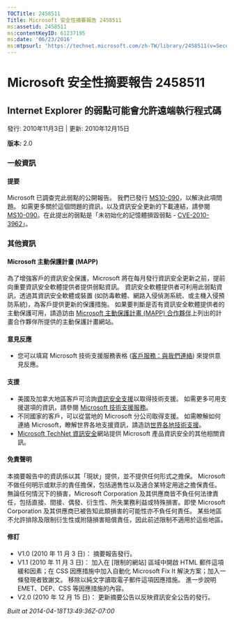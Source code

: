 ```yaml
---
TOCTitle: 2458511
Title: Microsoft 安全性摘要報告 2458511
ms:assetid: 2458511
ms:contentKeyID: 61237195
ms:date: '06/23/2016'
ms:mtpsurl: 'https://technet.microsoft.com/zh-TW/library/2458511(v=Security.10)'
---
```



Microsoft 安全性摘要報告 2458511
================================

Internet Explorer 的弱點可能會允許遠端執行程式碼
------------------------------------------------

發行: 2010年11月3日 | 更新: 2010年12月15日

**版本:** 2.0

### 一般資訊

#### 提要

Microsoft 已調查完此弱點的公開報告。 我們已發行 [MS10-090](https://technet.microsoft.com/security/bulletin/ms10-090)，以解決此項問題。 如需更多關於這個問題的資訊，以及資訊安全更新的下載連結，請參閱 [MS10-090](https://go.microsoft.com/fwlink/?linkid=206495)。在此提出的弱點是「未初始化的記憶體損毀弱點 - [CVE-2010-3962](https://www.cve.mitre.org/cgi-bin/cvename.cgi?name=cve-2010-3962)」。

### 其他資訊

#### Microsoft 主動保護計畫 (MAPP)

為了增強客戶的資訊安全保護，Microsoft 將在每月發行資訊安全更新之前，提前向重要資訊安全軟體提供者提供弱點資訊。 資訊安全軟體提供者可利用此弱點資訊，透過其資訊安全軟體或裝置 (如防毒軟體、網路入侵偵測系統、或主機入侵預防系統)，為客戶提供更新的保護措施。 如果要判斷是否有資訊安全軟體提供者的主動保護可用，請造訪由 [Microsoft 主動保護計畫 (MAPP) 合作夥伴](https://www.microsoft.com/security/msrc/mapp/partners.mspx)上列出的計畫合作夥伴所提供的主動保護計畫網站。

#### 意見反應

-   您可以填寫 Microsoft 技術支援服務表格 ([客戶服務：與我們連絡](https://support.microsoft.com/common/survey.aspx?scid=sw;en;1257&amp;showpage=1&amp;ws=technet&amp;sd=tech)) 來提供意見反應。

#### 支援

-   美國及加拿大地區客戶可洽詢[資訊安全支援](https://go.microsoft.com/fwlink/?linkid=21131)以取得技術支援。 如需更多可用支援選項的資訊，請參閱 [Microsoft 技術支援服務](https://support.microsoft.com/)。
-   不同國家的客戶，可以從當地的 Microsoft 分公司取得支援。 如需瞭解如何連絡 Microsoft，瞭解世界各地支援資訊，請造訪[世界各地技術支援](https://go.microsoft.com/fwlink/?linkid=21155)。
-   [Microsoft TechNet 資訊安全](https://technet.microsoft.com/zh-tw/security/default.aspx)網站提供 Microsoft 產品資訊安全的其他相關資訊。

#### 免責聲明

本摘要報告中的資訊係以其「現狀」提供，並不提供任何形式之擔保。 Microsoft 不做任何明示或默示的責任擔保，包括適售性以及適合某特定用途之擔保責任。 無論任何情況下的損害，Microsoft Corporation 及其供應商皆不負任何法律責任，包括直接、間接、偶發、衍生性、所失業務利益或特殊損害。即使 Microsoft Corporation 及其供應商已被告知此類損害的可能性亦不負任何責任。 某些地區不允許排除及限制衍生性或附隨損害賠償責任，因此前述限制不適用於這些地區。

#### 修訂

-   V1.0 (2010 年 11 月 3 日)： 摘要報告發行。
-   V1.1 (2010 年 11 月 3 日)： 加入在 \[限制的網站\] 區域中開啟 HTML 郵件這項緩和因素；在 CSS 因應措施中加入自動化 Microsoft Fix It 解決方案；加入一條發現者致謝文。 移除以純文字讀取電子郵件這項因應措施。 進一步說明 EMET、DEP、CSS 等因應措施的內容。
-   V2.0 (2010 年 12 月 15 日)： 更新摘要公告以反映資訊安全公告的發行。

*Built at 2014-04-18T13:49:36Z-07:00*
